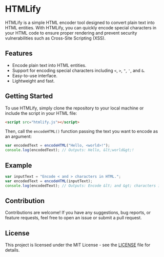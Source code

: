 # HTMLify

HTMLify is a simple HTML encoder tool designed to convert plain text into HTML entities. With HTMLify, you can quickly encode special characters in your HTML code to ensure proper rendering and prevent security vulnerabilities such as Cross-Site Scripting (XSS).

## Features

- Encode plain text into HTML entities.
- Support for encoding special characters including `<`, `>`, `"`, `'`, and `&`.
- Easy-to-use interface.
- Lightweight and fast.

## Getting Started

To use HTMLify, simply clone the repository to your local machine or include the script in your HTML file:

```html
<script src="htmlify.js"></script>
```

Then, call the `encodeHTML()` function passing the text you want to encode as an argument:

```javascript
var encodedText = encodeHTML("Hello, <world>!");
console.log(encodedText); // Outputs: Hello, &lt;world&gt;!
```

## Example

```javascript
var inputText = "Encode < and > characters in HTML.";
var encodedText = encodeHTML(inputText);
console.log(encodedText); // Outputs: Encode &lt; and &gt; characters in HTML.
```

## Contribution

Contributions are welcome! If you have any suggestions, bug reports, or feature requests, feel free to open an issue or submit a pull request.

## License

This project is licensed under the MIT License - see the [LICENSE](LICENSE) file for details.
